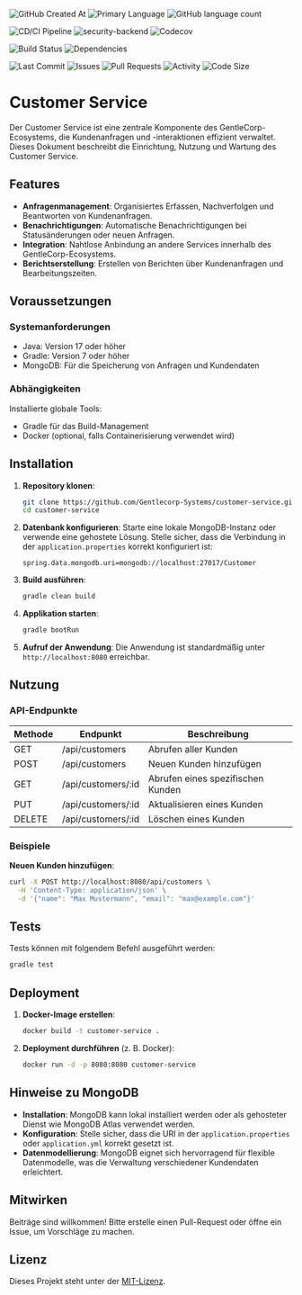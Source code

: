 

![GitHub Created At](https://img.shields.io/github/created-at/Gentlecorp-Systems/gentlecorp-customer-service)
![Primary Language](https://img.shields.io/github/languages/top/Gentlecorp-Systems/gentlecorp-customer-service)
![GitHub language count](https://img.shields.io/github/languages/count/Gentlecorp-Systems/gentlecorp-customer-service)


![CD/CI Pipeline](https://github.com/Gentlecorp-Systems/gentlecorp-customer-service/actions/workflows/ci-cd-pipeline.yml/badge.svg)
![security-backend](https://github.com/Gentlecorp-Systems/gentlecorp-customer-service/actions/workflows/security.yml/badge.svg)
![Codecov](https://codecov.io/gh/Gentlecorp-Systems/gentlecorp-customer-service/branch/main/graph/badge.svg)

![Build Status](https://img.shields.io/github/actions/workflow/status/Gentlecorp-Systems/gentlecorp-customer-service/ci-cd-pipeline.yml)
![Dependencies](https://img.shields.io/librariesio/github/Gentlecorp-Systems/gentlecorp-customer-service)

![Last Commit](https://img.shields.io/github/last-commit/Gentlecorp-Systems/gentlecorp-customer-service)
![Issues](https://img.shields.io/github/issues/Gentlecorp-Systems/gentlecorp-customer-service)
![Pull Requests](https://img.shields.io/github/issues-pr/Gentlecorp-Systems/gentlecorp-customer-service)
![Activity](https://img.shields.io/github/commit-activity/m/Gentlecorp-Systems/gentlecorp-customer-service)
![Code Size](https://img.shields.io/github/languages/code-size/Gentlecorp-Systems/gentlecorp-customer-service)


# Customer Service

Der Customer Service ist eine zentrale Komponente des GentleCorp-Ecosystems, die Kundenanfragen und -interaktionen effizient verwaltet. Dieses Dokument beschreibt die Einrichtung, Nutzung und Wartung des Customer Service.

## Features

- **Anfragenmanagement**: Organisiertes Erfassen, Nachverfolgen und Beantworten von Kundenanfragen.
- **Benachrichtigungen**: Automatische Benachrichtigungen bei Statusänderungen oder neuen Anfragen.
- **Integration**: Nahtlose Anbindung an andere Services innerhalb des GentleCorp-Ecosystems.
- **Berichtserstellung**: Erstellen von Berichten über Kundenanfragen und Bearbeitungszeiten.

## Voraussetzungen

### Systemanforderungen

- Java: Version 17 oder höher
- Gradle: Version 7 oder höher
- MongoDB: Für die Speicherung von Anfragen und Kundendaten

### Abhängigkeiten

Installierte globale Tools:

- Gradle für das Build-Management
- Docker (optional, falls Containerisierung verwendet wird)

## Installation

1. **Repository klonen**:
   ```bash
   git clone https://github.com/Gentlecorp-Systems/customer-service.git
   cd customer-service
   ```

2. **Datenbank konfigurieren**:
   Starte eine lokale MongoDB-Instanz oder verwende eine gehostete Lösung. Stelle sicher, dass die Verbindung in der `application.properties` korrekt konfiguriert ist:
   ```properties
   spring.data.mongodb.uri=mongodb://localhost:27017/Customer
   ```

3. **Build ausführen**:
   ```bash
   gradle clean build
   ```

4. **Applikation starten**:
   ```bash
   gradle bootRun
   ```

5. **Aufruf der Anwendung**:
   Die Anwendung ist standardmäßig unter `http://localhost:8080` erreichbar.

## Nutzung

### API-Endpunkte

| Methode | Endpunkt          | Beschreibung                   |
|---------|-------------------|---------------------------------|
| GET     | /api/customers    | Abrufen aller Kunden           |
| POST    | /api/customers    | Neuen Kunden hinzufügen        |
| GET     | /api/customers/:id| Abrufen eines spezifischen Kunden |
| PUT     | /api/customers/:id| Aktualisieren eines Kunden      |
| DELETE  | /api/customers/:id| Löschen eines Kunden            |

### Beispiele

**Neuen Kunden hinzufügen**:
```bash
curl -X POST http://localhost:8080/api/customers \
  -H 'Content-Type: application/json' \
  -d '{"name": "Max Mustermann", "email": "max@example.com"}'
```

## Tests

Tests können mit folgendem Befehl ausgeführt werden:
```bash
gradle test
```

## Deployment

1. **Docker-Image erstellen**:
   ```bash
   docker build -t customer-service .
   ```

2. **Deployment durchführen** (z. B. Docker):
   ```bash
   docker run -d -p 8080:8080 customer-service
   ```

## Hinweise zu MongoDB

- **Installation**: MongoDB kann lokal installiert werden oder als gehosteter Dienst wie MongoDB Atlas verwendet werden.
- **Konfiguration**: Stelle sicher, dass die URI in der `application.properties` oder `application.yml` korrekt gesetzt ist.
- **Datenmodellierung**: MongoDB eignet sich hervorragend für flexible Datenmodelle, was die Verwaltung verschiedener Kundendaten erleichtert.

## Mitwirken

Beiträge sind willkommen! Bitte erstelle einen Pull-Request oder öffne ein Issue, um Vorschläge zu machen.

## Lizenz

Dieses Projekt steht unter der [MIT-Lizenz](LICENSE).

